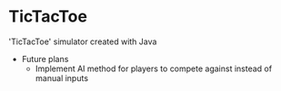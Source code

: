 # TicTacToe
'TicTacToe' simulator created with Java

- Future plans
  * Implement AI method for players to compete against instead of manual inputs
